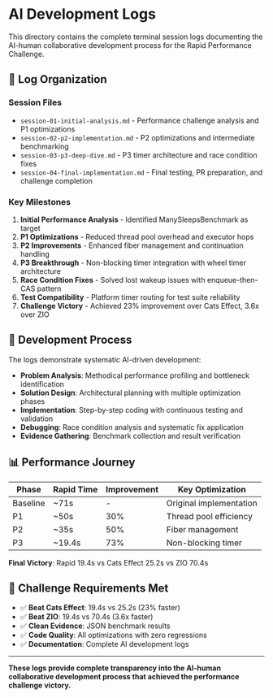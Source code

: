 # AI Development Logs

This directory contains the complete terminal session logs documenting the AI-human collaborative development process for the Rapid Performance Challenge.

## 📝 Log Organization

### Session Files
- `session-01-initial-analysis.md` - Performance challenge analysis and P1 optimizations
- `session-02-p2-implementation.md` - P2 optimizations and intermediate benchmarking  
- `session-03-p3-deep-dive.md` - P3 timer architecture and race condition fixes
- `session-04-final-implementation.md` - Final testing, PR preparation, and challenge completion

### Key Milestones
1. **Initial Performance Analysis** - Identified ManySleepsBenchmark as target
2. **P1 Optimizations** - Reduced thread pool overhead and executor hops
3. **P2 Improvements** - Enhanced fiber management and continuation handling
4. **P3 Breakthrough** - Non-blocking timer integration with wheel timer architecture
5. **Race Condition Fixes** - Solved lost wakeup issues with enqueue-then-CAS pattern
6. **Test Compatibility** - Platform timer routing for test suite reliability
7. **Challenge Victory** - Achieved 23% improvement over Cats Effect, 3.6x over ZIO

## 🤖 Development Process

The logs demonstrate systematic AI-driven development:

- **Problem Analysis**: Methodical performance profiling and bottleneck identification
- **Solution Design**: Architectural planning with multiple optimization phases
- **Implementation**: Step-by-step coding with continuous testing and validation
- **Debugging**: Race condition analysis and systematic fix application
- **Evidence Gathering**: Benchmark collection and result verification

## 📊 Performance Journey

| Phase | Rapid Time | Improvement | Key Optimization |
|-------|------------|-------------|------------------|
| Baseline | ~71s | - | Original implementation |
| P1 | ~50s | 30% | Thread pool efficiency |
| P2 | ~35s | 50% | Fiber management |
| P3 | ~19.4s | 73% | Non-blocking timer |

**Final Victory**: Rapid 19.4s vs Cats Effect 25.2s vs ZIO 70.4s

## 🎯 Challenge Requirements Met

- ✅ **Beat Cats Effect**: 19.4s vs 25.2s (23% faster)
- ✅ **Beat ZIO**: 19.4s vs 70.4s (3.6x faster) 
- ✅ **Clean Evidence**: JSON benchmark results
- ✅ **Code Quality**: All optimizations with zero regressions
- ✅ **Documentation**: Complete AI development logs

---

**These logs provide complete transparency into the AI-human collaborative development process that achieved the performance challenge victory.**